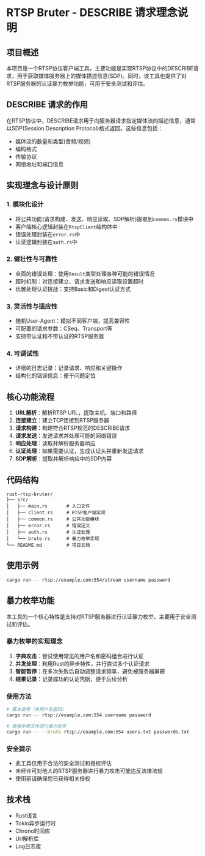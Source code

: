 # RTSP Bruter - DESCRIBE 请求理念说明

## 项目概述
本项目是一个RTSP协议客户端工具，主要功能是实现RTSP协议中的DESCRIBE请求，用于获取媒体服务器上的媒体描述信息(SDP)。同时，该工具也提供了对RTSP服务器的认证暴力枚举功能，可用于安全测试和评估。

## DESCRIBE 请求的作用
在RTSP协议中，DESCRIBE请求用于向服务器请求指定媒体流的描述信息，通常以SDP(Session Description Protocol)格式返回。这些信息包括：
- 媒体流的数量和类型(音频/视频)
- 编码格式
- 传输协议
- 网络地址和端口信息

## 实现理念与设计原则

### 1. 模块化设计
- 将公共功能(请求构建、发送、响应读取、SDP解析)提取到`common.rs`模块中
- 客户端核心逻辑封装在`RtspClient`结构体中
- 错误处理封装在`error.rs`中
- 认证逻辑封装在`auth.rs`中

### 2. 健壮性与可靠性
- 全面的错误处理：使用`Result`类型处理各种可能的错误情况
- 超时机制：对连接建立、请求发送和响应读取设置超时
- 优雅处理认证挑战：支持Basic和Digest认证方式

### 3. 灵活性与适应性
- 随机User-Agent：模拟不同客户端，提高兼容性
- 可配置的请求参数：CSeq、Transport等
- 支持带认证和不带认证的RTSP服务器

### 4. 可调试性
- 详细的日志记录：记录请求、响应和关键操作
- 结构化的错误信息：便于问题定位

## 核心功能流程
1. **URL解析**：解析RTSP URL，提取主机、端口和路径
2. **连接建立**：建立TCP连接到RTSP服务器
3. **请求构建**：构建符合RTSP规范的DESCRIBE请求
4. **请求发送**：发送请求并处理可能的网络错误
5. **响应处理**：读取并解析服务器响应
6. **认证处理**：如果需要认证，生成认证头并重新发送请求
7. **SDP解析**：提取并解析响应中的SDP内容

## 代码结构
```
rust-rtsp-bruter/
├── src/
│   ├── main.rs       # 入口文件
│   ├── client.rs     # RTSP客户端实现
│   ├── common.rs     # 公共功能模块
│   ├── error.rs      # 错误定义
│   ├── auth.rs       # 认证处理
│   └── brute.rs      # 暴力枚举实现
└── README.md         # 项目文档
```

## 使用示例
```bash
cargo run -- rtsp://example.com:554/stream username password
```

## 暴力枚举功能
本工具的一个核心特性是支持对RTSP服务器进行认证暴力枚举，主要用于安全测试和评估。

### 暴力枚举的实现理念
1. **字典攻击**：尝试使用常见的用户名和密码组合进行认证
2. **并发处理**：利用Rust的异步特性，并行尝试多个认证请求
3. **智能暂停**：在多次失败后自动调整请求频率，避免被服务器屏蔽
4. **结果记录**：记录成功的认证凭据，便于后续分析

### 使用方法
```bash
# 基本使用（单用户名密码）
cargo run -- rtsp://example.com:554 username password

# 使用字典文件进行暴力枚举
cargo run -- --brute rtsp://example.com:554 users.txt passwords.txt
```

### 安全提示
- 此工具仅用于合法的安全测试和授权评估
- 未经许可对他人的RTSP服务器进行暴力攻击可能违反法律法规
- 使用前请确保您已获得相关授权

## 技术栈
- Rust语言
- Tokio异步运行时
- Chrono时间库
- Url解析库
- Log日志库